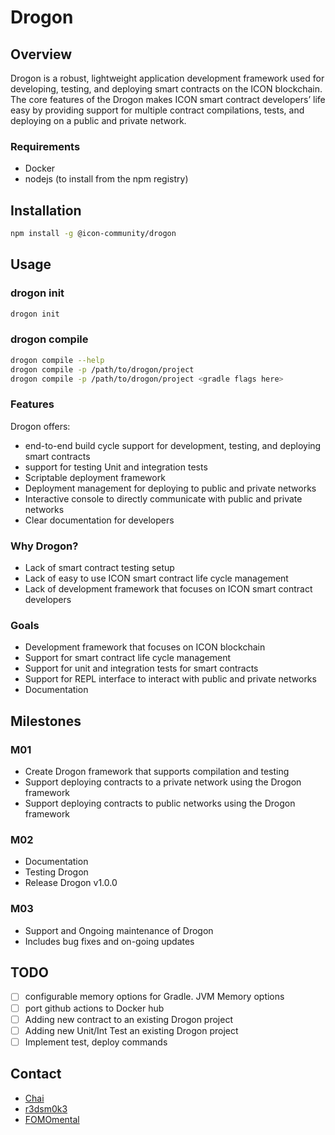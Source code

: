 # Drogon

## Overview

Drogon is a robust, lightweight application development framework used for developing, testing, and deploying smart contracts on the ICON blockchain. The core features of the Drogon makes ICON smart contract developers’ life easy by providing support for multiple contract compilations, tests, and deploying on a public and private network.

### Requirements

- Docker
- nodejs (to install from the npm registry)

## Installation

```sh
npm install -g @icon-community/drogon
```

## Usage

### drogon init

```sh
drogon init
```

### drogon compile

```sh
drogon compile --help
drogon compile -p /path/to/drogon/project
drogon compile -p /path/to/drogon/project <gradle flags here>
```

### Features

Drogon offers:

- end-to-end build cycle support for development, testing, and deploying smart contracts
- support for testing Unit and integration tests
- Scriptable deployment framework
- Deployment management for deploying to public and private networks
- Interactive console to directly communicate with public and private networks
- Clear documentation for developers

### Why Drogon?

- Lack of smart contract testing setup
- Lack of easy to use ICON smart contract life cycle management
- Lack of development framework that focuses on ICON smart contract developers

### Goals

- Development framework that focuses on ICON blockchain
- Support for smart contract life cycle management
- Support for unit and integration tests for smart contracts
- Support for REPL interface to interact with public and private networks
- Documentation

## Milestones

### M01

- Create Drogon framework that supports compilation and testing
- Support deploying contracts to a private network using the Drogon framework
- Support deploying contracts to public networks using the Drogon framework

### M02

- Documentation
- Testing Drogon
- Release Drogon v1.0.0

### M03

- Support and Ongoing maintenance of Drogon
- Includes bug fixes and on-going updates

## TODO

- [ ] configurable memory options for Gradle. JVM Memory options
- [ ] port github actions to Docker hub
- [ ] Adding new contract to an existing Drogon project
- [ ] Adding new Unit/Int Test an existing Drogon project
- [ ] Implement test, deploy commands

## Contact

- [Chai](https://twitter.com/ant4g0nist)
- [r3dsm0k3](https://twitter.com/r3dsm0k3)
- [FOMOmental](https://twitter.com/FOMOmental)
